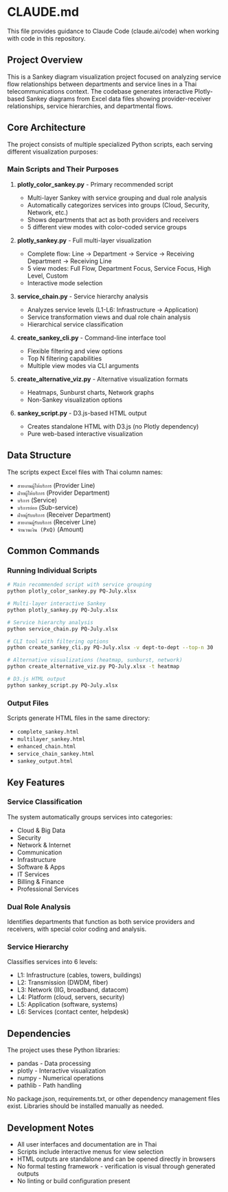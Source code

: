 # CLAUDE.md

This file provides guidance to Claude Code (claude.ai/code) when working with code in this repository.

## Project Overview

This is a Sankey diagram visualization project focused on analyzing service flow relationships between departments and service lines in a Thai telecommunications context. The codebase generates interactive Plotly-based Sankey diagrams from Excel data files showing provider-receiver relationships, service hierarchies, and departmental flows.

## Core Architecture

The project consists of multiple specialized Python scripts, each serving different visualization purposes:

### Main Scripts and Their Purposes

1. **plotly_color_sankey.py** - Primary recommended script
   - Multi-layer Sankey with service grouping and dual role analysis
   - Automatically categorizes services into groups (Cloud, Security, Network, etc.)
   - Shows departments that act as both providers and receivers
   - 5 different view modes with color-coded service groups

2. **plotly_sankey.py** - Full multi-layer visualization 
   - Complete flow: Line → Department → Service → Receiving Department → Receiving Line
   - 5 view modes: Full Flow, Department Focus, Service Focus, High Level, Custom
   - Interactive mode selection

3. **service_chain.py** - Service hierarchy analysis
   - Analyzes service levels (L1-L6: Infrastructure → Application)
   - Service transformation views and dual role chain analysis
   - Hierarchical service classification

4. **create_sankey_cli.py** - Command-line interface tool
   - Flexible filtering and view options
   - Top N filtering capabilities
   - Multiple view modes via CLI arguments

5. **create_alternative_viz.py** - Alternative visualization formats
   - Heatmaps, Sunburst charts, Network graphs
   - Non-Sankey visualization options

6. **sankey_script.py** - D3.js-based HTML output
   - Creates standalone HTML with D3.js (no Plotly dependency)
   - Pure web-based interactive visualization

## Data Structure

The scripts expect Excel files with Thai column names:
- `สายงานผู้ให้บริการ` (Provider Line)
- `ฝ่ายผู้ให้บริการ` (Provider Department) 
- `บริการ` (Service)
- `บริการย่อย` (Sub-service)
- `ฝ่ายผู้รับบริการ` (Receiver Department)
- `สายงานผู้รับบริการ` (Receiver Line)
- `จำนวนเงิน (PxQ)` (Amount)

## Common Commands

### Running Individual Scripts
```bash
# Main recommended script with service grouping
python plotly_color_sankey.py PQ-July.xlsx

# Multi-layer interactive Sankey
python plotly_sankey.py PQ-July.xlsx  

# Service hierarchy analysis
python service_chain.py PQ-July.xlsx

# CLI tool with filtering options
python create_sankey_cli.py PQ-July.xlsx -v dept-to-dept --top-n 30

# Alternative visualizations (heatmap, sunburst, network)
python create_alternative_viz.py PQ-July.xlsx -t heatmap

# D3.js HTML output
python sankey_script.py PQ-July.xlsx
```

### Output Files
Scripts generate HTML files in the same directory:
- `complete_sankey.html`
- `multilayer_sankey.html` 
- `enhanced_chain.html`
- `service_chain_sankey.html`
- `sankey_output.html`

## Key Features

### Service Classification
The system automatically groups services into categories:
- Cloud & Big Data
- Security  
- Network & Internet
- Communication
- Infrastructure
- Software & Apps
- IT Services
- Billing & Finance
- Professional Services

### Dual Role Analysis
Identifies departments that function as both service providers and receivers, with special color coding and analysis.

### Service Hierarchy
Classifies services into 6 levels:
- L1: Infrastructure (cables, towers, buildings)
- L2: Transmission (DWDM, fiber)
- L3: Network (IIG, broadband, datacom)
- L4: Platform (cloud, servers, security)
- L5: Application (software, systems)
- L6: Services (contact center, helpdesk)

## Dependencies

The project uses these Python libraries:
- pandas - Data processing
- plotly - Interactive visualization
- numpy - Numerical operations
- pathlib - Path handling

No package.json, requirements.txt, or other dependency management files exist. Libraries should be installed manually as needed.

## Development Notes

- All user interfaces and documentation are in Thai
- Scripts include interactive menus for view selection
- HTML outputs are standalone and can be opened directly in browsers
- No formal testing framework - verification is visual through generated outputs
- No linting or build configuration present